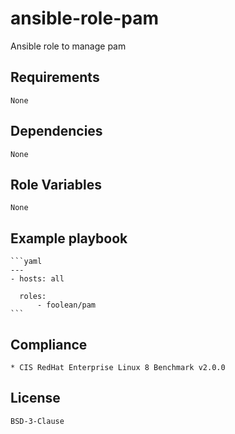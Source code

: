 # ansible-role-pam

Ansible role to manage pam


## Requirements

    None


## Dependencies

    None


## Role Variables

    None


## Example playbook

    ```yaml
    ---
    - hosts: all

      roles:
          - foolean/pam
    ```


## Compliance

    * CIS RedHat Enterprise Linux 8 Benchmark v2.0.0


## License

    BSD-3-Clause
